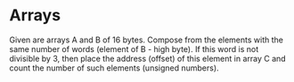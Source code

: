 # Arrays
Given are arrays A and B of 16 bytes. Compose from the elements with the same number of words (element of B - high byte). If this word is not divisible by 3, then place the address (offset) of this element in array C and count the number of such elements (unsigned numbers).
